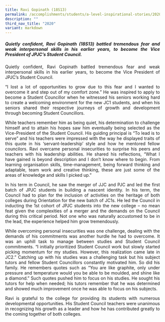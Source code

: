 ```yaml
---
title: Ravi Gopinath (18S13)
permalink: /accomplishments/students/a-level-inspirational-stories/2020/ravi/
description: ""
third_nav_title: "2020"
variant: markdown
---
```

<div align="justify">

<h5>Quietly confident, Ravi Gopinath (18S13) battled tremendous fear and weak interpersonal skills in his earlier years, to become the Vice President of JPJC’s Student Council.</h5>

<p>
Quietly confident, Ravi Gopinath battled tremendous fear and weak interpersonal skills in his earlier years, to become the Vice President of JPJC’s Student Council.</p>

<p>
“I lost a lot of opportunities to grow due to this fear and I wanted to overcome it and step out of my comfort zone.” He was inspired to apply to become a Student Councillor when he witnessed his seniors working hard to create a welcoming environment for the new JC1 students, and when his seniors shared their respective journeys of growth and development through becoming Student Councillors.</p>

<p>
While teachers remember him as being quiet, his determination to challenge himself and to attain his hopes saw him eventually being selected as the Vice-President of the Student Council. His guiding principal is “To lead is to serve” and his teachers were impressed with the way he displayed traits of this quote in his ‘servant-leadership’ style and how he mentored fellow councilors. Ravi overcame personal insecurities to surprise his peers and teachers with his leadership abilities. He shared his reflections, “What I have gained is beyond description and I don’t know where to begin. From learning organisation skills, time-management, being forward thinking and adaptable, team work and creative thinking, these are just some of the areas of knowledge and skills I picked up.”</p>

<p>
In his term in Council, he saw the merger of JJC and PJC and led the first batch of JPJC students in building a nascent identity. In his term, the Council had to plan for the inclusion of activities on the heritage of both colleges during Orientation for the new batch of JC1s. He led the Council in inducting the 1st cohort of JPJC students into the new college – no mean feat given the complexities of a merger and the demands on the Council during this critical period. Not one who was naturally accustomed to be in the lead, the experience helped him grow tremendously.</p>

<p>
While overcoming personal insecurities was one challenge, dealing with the demands of his commitments was another hurdle he had to overcome. It was an uphill task to manage between studies and Student Council commitments. “I initially prioritized Student Council work but slowly started picking momentum for my studies. However, this realization came late in JC2.” Catching up with his studies was a challenging task but his subject tutors and fellow Student Councillors constantly motivated him. So did his family. He remembers quotes such as “You are like graphite, only under pressure and temperature would you be able to be moulded, and shine like a diamond.” Such quotes pushed him to focus on his studies. He sought his tutors for help when needed; his tutors remember that he was determined and showed much improvement once he was able to focus on his subjects.</p>

<p>
Ravi is grateful to the college for providing its students with numerous developmental opportunities. His Student Council teachers were unanimous in recognizing his growth as a leader and how he has contributed greatly to the coming together of both colleges.</p></div>